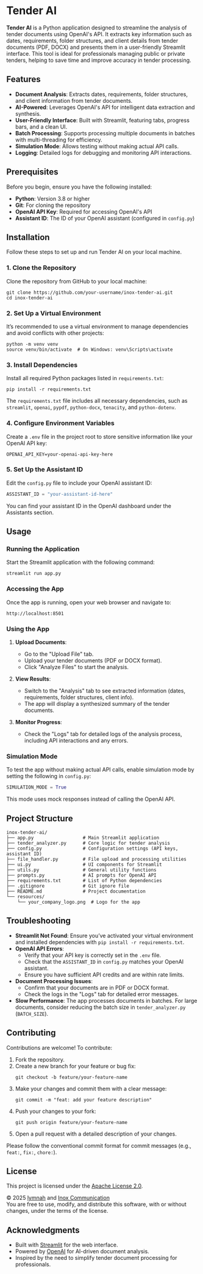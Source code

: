 # Tender AI

**Tender AI** is a Python application designed to streamline the analysis of tender documents using OpenAI's API. It extracts key information such as dates, requirements, folder structures, and client details from tender documents (PDF, DOCX) and presents them in a user-friendly Streamlit interface. This tool is ideal for professionals managing public or private tenders, helping to save time and improve accuracy in tender processing.

## Features

- **Document Analysis**: Extracts dates, requirements, folder structures, and client information from tender documents.
- **AI-Powered**: Leverages OpenAI's API for intelligent data extraction and synthesis.
- **User-Friendly Interface**: Built with Streamlit, featuring tabs, progress bars, and a clean UI.
- **Batch Processing**: Supports processing multiple documents in batches with multi-threading for efficiency.
- **Simulation Mode**: Allows testing without making actual API calls.
- **Logging**: Detailed logs for debugging and monitoring API interactions.

## Prerequisites

Before you begin, ensure you have the following installed:

- **Python**: Version 3.8 or higher
- **Git**: For cloning the repository
- **OpenAI API Key**: Required for accessing OpenAI's API
- **Assistant ID**: The ID of your OpenAI assistant (configured in `config.py`)

## Installation

Follow these steps to set up and run Tender AI on your local machine.

### 1. Clone the Repository

Clone the repository from GitHub to your local machine:

```
git clone https://github.com/your-username/inox-tender-ai.git
cd inox-tender-ai
```

### 2. Set Up a Virtual Environment

It’s recommended to use a virtual environment to manage dependencies and avoid conflicts with other projects:

```
python -m venv venv
source venv/bin/activate  # On Windows: venv\Scripts\activate
```

### 3. Install Dependencies

Install all required Python packages listed in `requirements.txt`:

```
pip install -r requirements.txt
```

The `requirements.txt` file includes all necessary dependencies, such as `streamlit`, `openai`, `pypdf`, `python-docx`, `tenacity`, and `python-dotenv`.

### 4. Configure Environment Variables

Create a `.env` file in the project root to store sensitive information like your OpenAI API key:

```plaintext
OPENAI_API_KEY=your-openai-api-key-here
```

### 5. Set Up the Assistant ID

Edit the `config.py` file to include your OpenAI assistant ID:

```python
ASSISTANT_ID = "your-assistant-id-here"
```

You can find your assistant ID in the OpenAI dashboard under the Assistants section.

## Usage

### Running the Application

Start the Streamlit application with the following command:

```
streamlit run app.py
```

### Accessing the App

Once the app is running, open your web browser and navigate to:

```plaintext
http://localhost:8501
```

### Using the App

1. **Upload Documents**:

   - Go to the "Upload File" tab.
   - Upload your tender documents (PDF or DOCX format).
   - Click "Analyze Files" to start the analysis.

2. **View Results**:

   - Switch to the "Analysis" tab to see extracted information (dates, requirements, folder structures, client info).
   - The app will display a synthesized summary of the tender documents.

3. **Monitor Progress**:
   - Check the "Logs" tab for detailed logs of the analysis process, including API interactions and any errors.

### Simulation Mode

To test the app without making actual API calls, enable simulation mode by setting the following in `config.py`:

```python
SIMULATION_MODE = True
```

This mode uses mock responses instead of calling the OpenAI API.

## Project Structure

```plaintext
inox-tender-ai/
├── app.py                  # Main Streamlit application
├── tender_analyzer.py      # Core logic for tender analysis
├── config.py               # Configuration settings (API keys, assistant ID)
├── file_handler.py         # File upload and processing utilities
├── ui.py                   # UI components for Streamlit
├── utils.py                # General utility functions
├── prompts.py              # AI prompts for OpenAI API
├── requirements.txt        # List of Python dependencies
├── .gitignore              # Git ignore file
├── README.md               # Project documentation
└── resources/
    └── your_company_logo.png  # Logo for the app
```

## Troubleshooting

- **Streamlit Not Found**: Ensure you’ve activated your virtual environment and installed dependencies with `pip install -r requirements.txt`.
- **OpenAI API Errors**:
  - Verify that your API key is correctly set in the `.env` file.
  - Check that the `ASSISTANT_ID` in `config.py` matches your OpenAI assistant.
  - Ensure you have sufficient API credits and are within rate limits.
- **Document Processing Issues**:
  - Confirm that your documents are in PDF or DOCX format.
  - Check the logs in the "Logs" tab for detailed error messages.
- **Slow Performance**: The app processes documents in batches. For large documents, consider reducing the batch size in `tender_analyzer.py` (`BATCH_SIZE`).

## Contributing

Contributions are welcome! To contribute:

1. Fork the repository.
2. Create a new branch for your feature or bug fix:
   ```
   git checkout -b feature/your-feature-name
   ```
3. Make your changes and commit them with a clear message:
   ```
   git commit -m "feat: add your feature description"
   ```
4. Push your changes to your fork:
   ```
   git push origin feature/your-feature-name
   ```
5. Open a pull request with a detailed description of your changes.

Please follow the conventional commit format for commit messages (e.g., `feat:`, `fix:`, `chore:`).

## License

This project is licensed under the [Apache License 2.0](LICENSE).

© 2025 [lymnah](https://github.com/lymnah) and [Inox Communication](https://github.com/InoxCommunication)  
You are free to use, modify, and distribute this software, with or without changes, under the terms of the license.

## Acknowledgments

- Built with [Streamlit](https://streamlit.io/) for the web interface.
- Powered by [OpenAI](https://openai.com/) for AI-driven document analysis.
- Inspired by the need to simplify tender document processing for professionals.
